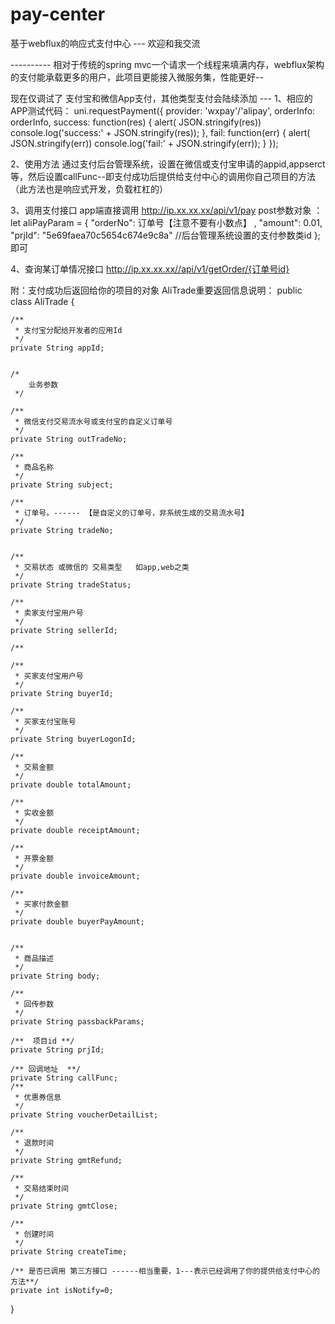 # pay-center
基于webflux的响应式支付中心 --- 欢迎和我交流

---------- 相对于传统的spring mvc一个请求一个线程来填满内存，webflux架构的支付能承载更多的用户，此项目更能接入微服务集，性能更好--

现在仅调试了 支付宝和微信App支付，其他类型支付会陆续添加 ---
1、相应的APP测试代码：
uni.requestPayment({
						provider: 'wxpay'/'alipay',
						orderInfo: orderInfo,
						success: function(res) {
							alert( JSON.stringify(res))
							console.log('success:' + JSON.stringify(res));
						},
						fail: function(err) {
								alert( JSON.stringify(err))
							console.log('fail:' + JSON.stringify(err));
						}
					});


2、使用方法
 通过支付后台管理系统，设置在微信或支付宝申请的appid,appserct等，然后设置callFunc--即支付成功后提供给支付中心的调用你自己项目的方法（此方法也是响应式开发，负载杠杠的）
 
 3、调用支付接口
 app端直接调用  http://ip.xx.xx.xx/api/v1/pay 
 post参数对象 ：
 let aliPayParam = {
					"orderNo": 订单号【注意不要有小数点】 ,
					"amount": 0.01,
					"prjId": "5e69faea70c5654c674e9c8a" //后台管理系统设置的支付参数类id
				};
即可


4、查询某订单情况接口
http://ip.xx.xx.xx//api/v1/getOrder/{订单号id}


附：支付成功后返回给你的项目的对象 AliTrade重要返回信息说明：
public class AliTrade { 
 
    /**
     * 支付宝分配给开发者的应用Id
     */
    private String appId;
  

    /*
        业务参数
     */

    /**
     * 微信支付交易流水号或支付宝的自定义订单号
     */
    private String outTradeNo;

    /**
     * 商品名称
     */
    private String subject;

    /**
     * 订单号。------ 【是自定义的订单号，非系统生成的交易流水号】
     */
    private String tradeNo;

     
    /**
     * 交易状态 或微信的 交易类型	如app,web之类
     */
    private String tradeStatus;

    /**
     * 卖家支付宝用户号
     */
    private String sellerId;

    /**
   
    /**
     * 买家支付宝用户号
     */
    private String buyerId;

    /**
     * 买家支付宝账号
     */
    private String buyerLogonId;

    /**
     * 交易金额
     */
    private double totalAmount;

    /**
     * 实收金额
     */
    private double receiptAmount;

    /**
     * 开票金额
     */
    private double invoiceAmount;

    /**
     * 买家付款金额
     */
    private double buyerPayAmount;

    
    /**
     * 商品描述
     */
    private String body; 

    /**
     * 回传参数
     */
    private String passbackParams;

    /**  项目id **/
    private String prjId;

    /** 回调地址  **/
    private String callFunc;
    /**
     * 优惠券信息
     */
    private String voucherDetailList;

    /**
     * 退款时间
     */
    private String gmtRefund;

    /**
     * 交易结束时间
     */
    private String gmtClose;

    /**
     * 创建时间
     */
    private String createTime;

    /** 是否已调用 第三方接口 ------相当重要，1---表示已经调用了你的提供给支付中心的方法**/
    private int isNotify=0;


}
